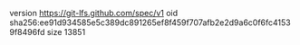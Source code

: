 version https://git-lfs.github.com/spec/v1
oid sha256:ee91d934585e5c389dc891265ef8f459f707afb2e2d9a6c0f6fc41539f8496fd
size 13851
